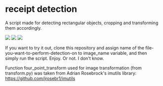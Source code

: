 # receipt detection
A script made for detecting rectangular objects, cropping and transforming them accordingly.

<img src="https://cloud.githubusercontent.com/assets/9364253/14460380/8722eee4-00bd-11e6-9870-1fc79e8ea027.jpg"/>
<img src="https://cloud.githubusercontent.com/assets/9364253/14460377/86fb41dc-00bd-11e6-9723-0c8398221858.png"/>
<img src="https://cloud.githubusercontent.com/assets/9364253/14460381/873c2ada-00bd-11e6-8ebe-d24455ac4b29.png"/>

If you want to try it out, clone this repository and assign name of the file-you-want-to-perform-detection-on to image_name variable, and then simply run the script. Enjoy. Or not. I don't know.

Function four_point_transform used for image transformation (from transform.py) was taken from Adrian Rosebrock's imutils library: https://github.com/jrosebr1/imutils
